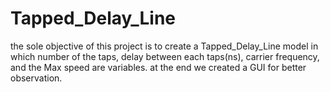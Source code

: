 # Tapped_Delay_Line

the sole objective of this project is to create a Tapped_Delay_Line model  in which number of the taps, delay between each taps(ns), carrier frequency, and the Max speed are variables.  at the end we created a GUI for better observation.
